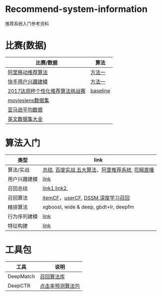 # Recommend-system-information
推荐系统入门参考资料

# 比赛(数据)

比赛/数据 | 算法
---|---
[阿里移动推荐算法](https://tianchi.aliyun.com/competition/entrance/231522/introduction) | [方法一](https://blog.csdn.net/Snoopy_Yuan/article/details/72454636)
[快手用户兴趣建模](https://www.kuaishou.com/activity/uimc) | [方法一](https://blog.csdn.net/a1066196847/article/details/82316531)
[2017达观杯个性化推荐算法挑战赛](https://www.kesci.com/home/competition/590a9629812ede32b73ee216)|[baseline](https://www.kesci.com/home/project/5abb42b4f5628022ef83ca1a)
[movieslens数据集](http://files.grouplens.org/datasets/movielens/)|
[亚马逊平均数据](http://jmcauley.ucsd.edu/data/amazon/)|
[英文数据集大全](https://cseweb.ucsd.edu/~jmcauley/datasets.html)|

# 算法入门

 类型| link
---|---
算法/实战 | [总结](https://blog.csdn.net/yasin0/article/details/89222622), [百度实战](https://www.cnblogs.com/idengyao/p/10051415.html),[五大算法](https://www.cnblogs.com/idengyao/p/10051415.html)，[阿里推荐系统](https://zhuanlan.zhihu.com/p/67871230), [花椒直播](https://www.infoq.cn/article/X1hN9ZQkvuSYvZECVG4k)
用户兴趣建模 | [link](https://www.cnblogs.com/vincentbnu/p/9469912.html)
召回总结|[link1](https://blog.csdn.net/sensorsdata/article/details/88822038),[link2](https://zhuanlan.zhihu.com/p/115690499),
召回算法|[itemCF](https://ziyubiti.github.io/2016/08/03/%E6%8E%A8%E8%8D%90%E7%B3%BB%E7%BB%9F%E7%AE%80%E4%BB%8B%E4%B9%8B%E4%B8%80%EF%BC%88itemCF%E7%AE%97%E6%B3%95%EF%BC%89/)，[userCF](https://blog.csdn.net/u012050154/article/details/52268057), [DSSM](https://zhuanlan.zhihu.com/p/152251002),[深度学习召回](https://zhuanlan.zhihu.com/p/148044971)
精排算法| xgboost, wide & deep, gbdt+lr, deepfm
行为序列建模|[link](https://blog.csdn.net/m0_37586850/article/details/103607513)
特征构建|[link](https://zhuanlan.zhihu.com/p/221783604)

# 工具包

工具 | 说明
---|---
DeepMatch | [召回算法库](https://zhuanlan.zhihu.com/p/126282487)
DeepCTR | [点击率预测算法包](https://deepctr-doc.readthedocs.io/en/latest/index.html)
